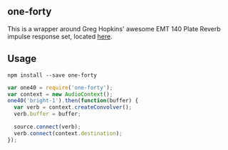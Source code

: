 ## one-forty

This is a wrapper around Greg Hopkins' awesome EMT 140 Plate Reverb impulse response set, located [here](http://www.hopkinsmediaservices.com/ir).

## Usage

`npm install --save one-forty`

```javascript
var one40 = require('one-forty');
var context = new AudioContext();
one40('bright-1').then(function(buffer) {
  var verb = context.createConvolver();
  verb.buffer = buffer;

  source.connect(verb);
  verb.connect(context.destination);
});
```
